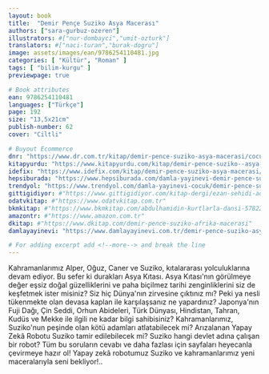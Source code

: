 ```yaml
---
layout: book
title:  "Demir Pençe Suziko Asya Macerası"
authors: ["sara-gurbuz-ozeren"]
illustrators: #["nur-dombayci","umit-ozturk"]
translators: #["naci-turan","burak-dogru"]
image: assets/images/ean/9786254110481.jpg
categories: [ "Kültür", "Roman" ]
tags: [ "bilim-kurgu" ]
previewpage: true

# Book attributes
ean: 9786254110481
languages: ["Türkçe"]
page: 192
size: "13,5x21cm"
publish-number: 62
cover: "Ciltli"

# Buyout Ecommerce
dnr: "https://www.dr.com.tr/kitap/demir-pence-suziko-asya-macerasi/cocuk-ve-genclik/genclik-10-yas/fantastik-bilim-kurgu/urunno=0001910581001"
kitapyurdu: "https://www.kitapyurdu.com/kitap/demir-pence-suziko--asya-macerasi/575076.html&filter_name=Demir+Pen%C3%A7e+Suziko"
idefix: "https://www.idefix.com/kitap/demir-pence-suziko-asya-macerasi/cocuk-ve-genclik/genclik-10-yas/fantastik-bilim-kurgu/urunno=0001910581001"
hepsiburada: "https://www.hepsiburada.com/damla-yayinevi-demir-pence-suziko-asya-macerasi-p-HBCV000002M3F3"
trendyol: "https://www.trendyol.com/damla-yayinevi-cocuk/demir-pence-suziko-asya-macerasi-p-90281488"
gittigidiyor: #"https://www.gittigidiyor.com/kitap-dergi/ezan-sehidi-adnan-menderes_pdp_732728793"
odatvkitap: #"https://www.odatvkitap.com.tr"
bkmkitap: #"https://www.bkmkitap.com/abdulhamidin-kurtlarla-dansi-578226"
amazontr: #"https://www.amazon.com.tr"
dkitap: #"https://www.dkitap.com/demir-pence-suziko-afrika-macerasi"
damlayayinevi: "https://www.damlayayinevi.com.tr/demir-pence-suziko-asya-macerasi"

# For adding excerpt add <!--more--> and break the line
---
```

Kahramanlarımız Alper, Oğuz, Caner ve Suziko, kıtalararası yolculuklarına devam ediyor.
Bu sefer ki durakları Asya Kıtası.
Asya Kıtası'nın görülmeye değer eşsiz doğal güzelliklerini ve paha biçilmez tarihi zenginliklerini siz de keşfetmek ister misiniz?
Siz hiç Dünya'nın zirvesine çıktınız mı?
Peki ya nesli tükenmekte olan devasa kaplan ile karşılaşsanız ne yapardınız?
Japonya'nın Fuji Dağı, Çin Seddi, Orhun Abideleri, Türk Dünyası, Hindistan, Tahran, Kudüs ve Mekke ile ilgili ne kadar bilgi sahibisiniz?
Kahramanlarımız, Suziko'nun peşinde olan kötü adamları atlatabilecek mi?
Arızalanan Yapay Zekâ Robotu Suziko tamir edilebilecek mi?
Suziko hangi devlet adına çalışan bir robot?
Tüm bu soruların cevabı ve daha fazlası için sayfaları heyecanla çevirmeye hazır ol!
Yapay zekâ robotumuz Suziko ve kahramanlarımız yeni maceralarıyla seni bekliyor!..
<!--more--> 
